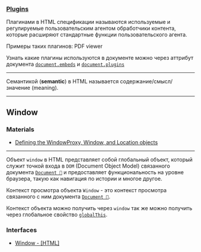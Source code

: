 ### [Plugins](https://html.spec.whatwg.org/multipage/infrastructure.html#plugins)

Плагинами в HTML спецификации называются используемые и регулируемые пользовательским агентом обработчики контента, которые расширяют стандартные функции пользовательского агента.

Примеры таких плагинов: PDF viewer

<!-- TODO:  Найти больше примеров таких плагинов-->

Узнать какие плагины используются в документе можно через аттрибут документа [`document.embeds`](https://html.spec.whatwg.org/multipage/dom.html#dom-document-embeds) и [`document.plugins`](https://html.spec.whatwg.org/multipage/dom.html#dom-document-plugins)

___

Семантикой (**semantic**) в HTML называется содержание/смысл/значение (meaning).

___

## Window

### Materials

- [Defining the WindowProxy, Window, and Location objects](https://blog.whatwg.org/windowproxy-window-and-location)

___

Объект `window` в HTML представляет собой глобальный объект, который служит точкой входа в `DOM` (Document Object Model) связанного документа [`Document 📂`](./document.md) и предоставляет функциональность на уровне браузера, такую как навигация по истории и многое другое.

Контекст просмотра объекта `Window` - это контекст просмотра связанного с ним документа [`Document 📂`](./document.md).

Контекст объекта можно получить  через `window` так же можно получить через глобальное свойство [`globalThis`](https://tc39.es/ecma262/multipage/global-object.html#sec-globalthis).

### Interfaces

- [Window - [HTML]](https://html.spec.whatwg.org/multipage/nav-history-apis.html#window)
